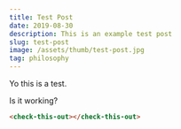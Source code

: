 ```yaml
---
title: Test Post
date: 2019-08-30
description: This is an example test post
slug: test-post
image: /assets/thumb/test-post.jpg
tag: philosophy
---
```


Yo this is a test.

Is it working?

```html
<check-this-out></check-this-out>
```
